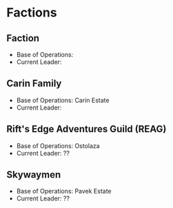 # Factions

## Faction
 - Base of Operations: 
 - Current Leader: 



## Carin Family
 - Base of Operations: Carin Estate
 - Current Leader: 

## Rift's Edge Adventures Guild (REAG)
 - Base of Operations: Ostolaza
 - Current Leader: ??

## Skywaymen
 - Base of Operations: Pavek Estate
 - Current Leader: ??